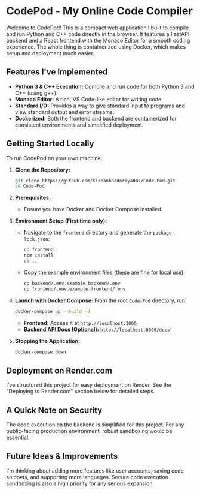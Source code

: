 # CodePod - My Online Code Compiler

Welcome to CodePod! This is a compact web application I built to compile and run Python and C++ code directly in the browser. It features a FastAPI backend and a React frontend with the Monaco Editor for a smooth coding experience. The whole thing is containerized using Docker, which makes setup and deployment much easier.

## Features I've Implemented

*   **Python 3 & C++ Execution:** Compile and run code for both Python 3 and C++ (using g++).
*   **Monaco Editor:** A rich, VS Code-like editor for writing code.
*   **Standard I/O:** Provides a way to give standard input to programs and view standard output and error streams.
*   **Dockerized:** Both the frontend and backend are containerized for consistent environments and simplified deployment.



## Getting Started Locally

To run CodePod on your own machine:

1.  **Clone the Repository:**
    ```bash
    git clone https://github.com/Kishanbhadoriya007/Code-Pod.git
    cd Code-Pod
    ```

2.  **Prerequisites:**
    *   Ensure you have Docker and Docker Compose installed.

3.  **Environment Setup (First time only):**
    *   Navigate to the `frontend` directory and generate the `package-lock.json`:
        ```bash
        cd frontend
        npm install
        cd ..
        ```
    *   Copy the example environment files (these are fine for local use):
        ```bash
        cp backend/.env.example backend/.env
        cp frontend/.env.example frontend/.env
        ```

4.  **Launch with Docker Compose:**
    From the root `Code-Pod` directory, run:
    ```bash
    docker-compose up --build -d
    ```
    *   **Frontend:** Access it at `http://localhost:3000`
    *   **Backend API Docs (Optional):** `http://localhost:8000/docs`

5.  **Stopping the Application:**
    ```bash
    docker-compose down
    ```

## Deployment on Render.com

I've structured this project for easy deployment on Render. See the "Deploying to Render.com" section below for detailed steps.

## A Quick Note on Security
The code execution on the backend is simplified for this project. For any public-facing production environment, robust sandboxing would be essential.

## Future Ideas & Improvements
I'm thinking about adding more features like user accounts, saving code snippets, and supporting more languages. Secure code execution sandboxing is also a high priority for any serious expansion.